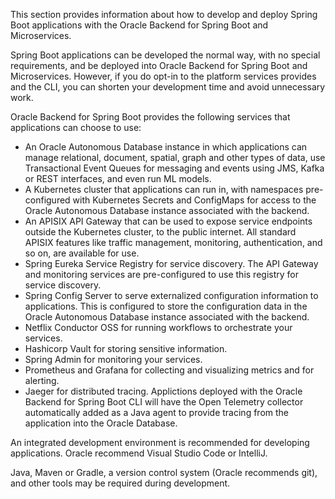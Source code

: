 This section provides information about how to develop and deploy Spring Boot applications
with the Oracle Backend for Spring Boot and Microservices. 

Spring Boot applications can be developed the normal way, with no special requirements, and
be deployed into Oracle Backend for Spring Boot and Microservices.  However, if you do opt-in to the platform
services provides and the CLI, you can shorten your development time and avoid unnecessary
work.

Oracle Backend for Spring Boot provides the following services that applications can choose
to use: 

- An Oracle Autonomous Database instance in which applications can manage relational,
  document, spatial, graph and other types of data, use Transactional Event Queues for
  messaging and events using JMS, Kafka or REST interfaces, and even run ML models.
- A Kubernetes cluster that applications can run in, with namespaces pre-configured with
  Kubernetes Secrets and ConfigMaps for access to the Oracle Autonomous Database instance
  associated with the backend.
- An APISIX API Gateway that can be used to expose service endpoints outside the Kubernetes
  cluster, to the public internet.  All standard APISIX features like traffic management, 
  monitoring, authentication, and so on, are available for use.
- Spring Eureka Service Registry for service discovery.  The API Gateway and monitoring
  services are pre-configured to use this registry for service discovery.
- Spring Config Server to serve externalized configuration information to applications.
  This is configured to store the configuration data in the Oracle Autonomous Database
  instance associated with the backend.
- Netflix Conductor OSS for running workflows to orchestrate your services.
- Hashicorp Vault for storing sensitive information.
- Spring Admin for monitoring your services.
- Prometheus and Grafana for collecting and visualizing metrics and for alerting. 
- Jaeger for distributed tracing.  Applictions deployed with the Oracle Backend for
  Spring Boot CLI will have the Open Telemetry collector automatically added as a Java
  agent to provide tracing from the application into the Oracle Database. 

An integrated development environment is recommended for developing applications. Oracle
recommend Visual Studio Code or IntelliJ.

Java, Maven or Gradle, a version control system (Oracle recommends git), and other
tools may be required during development.
